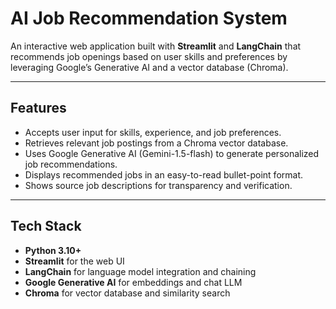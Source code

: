 # AI Job Recommendation System

An interactive web application built with **Streamlit** and **LangChain** that recommends job openings based on user skills and preferences by leveraging Google’s Generative AI and a vector database (Chroma).

---

## Features

- Accepts user input for skills, experience, and job preferences.
- Retrieves relevant job postings from a Chroma vector database.
- Uses Google Generative AI (Gemini-1.5-flash) to generate personalized job recommendations.
- Displays recommended jobs in an easy-to-read bullet-point format.
- Shows source job descriptions for transparency and verification.

---

## Tech Stack

- **Python 3.10+**  
- **Streamlit** for the web UI  
- **LangChain** for language model integration and chaining  
- **Google Generative AI** for embeddings and chat LLM  
- **Chroma** for vector database and similarity search  
